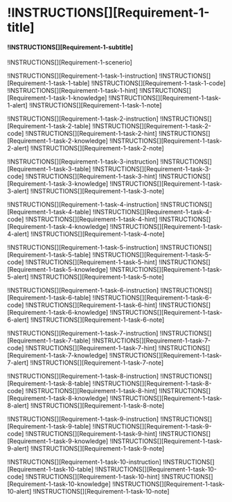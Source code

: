 # !INSTRUCTIONS[][Requirement-1-title]
#### !INSTRUCTIONS[][Requirement-1-subtitle]
!INSTRUCTIONS[][Requirement-1-scenerio]

!INSTRUCTIONS[][Requirement-1-task-1-instruction]
!INSTRUCTIONS[][Requirement-1-task-1-table]
!INSTRUCTIONS[][Requirement-1-task-1-code]
!INSTRUCTIONS[][Requirement-1-task-1-hint]
!INSTRUCTIONS[][Requirement-1-task-1-knowledge]
!INSTRUCTIONS[][Requirement-1-task-1-alert]
!INSTRUCTIONS[][Requirement-1-task-1-note]

!INSTRUCTIONS[][Requirement-1-task-2-instruction]
!INSTRUCTIONS[][Requirement-1-task-2-table]
!INSTRUCTIONS[][Requirement-1-task-2-code]
!INSTRUCTIONS[][Requirement-1-task-2-hint]
!INSTRUCTIONS[][Requirement-1-task-2-knowledge]
!INSTRUCTIONS[][Requirement-1-task-2-alert]
!INSTRUCTIONS[][Requirement-1-task-2-note]

!INSTRUCTIONS[][Requirement-1-task-3-instruction]
!INSTRUCTIONS[][Requirement-1-task-3-table]
!INSTRUCTIONS[][Requirement-1-task-3-code]
!INSTRUCTIONS[][Requirement-1-task-3-hint]
!INSTRUCTIONS[][Requirement-1-task-3-knowledge]
!INSTRUCTIONS[][Requirement-1-task-3-alert]
!INSTRUCTIONS[][Requirement-1-task-3-note]

!INSTRUCTIONS[][Requirement-1-task-4-instruction]
!INSTRUCTIONS[][Requirement-1-task-4-table]
!INSTRUCTIONS[][Requirement-1-task-4-code]
!INSTRUCTIONS[][Requirement-1-task-4-hint]
!INSTRUCTIONS[][Requirement-1-task-4-knowledge]
!INSTRUCTIONS[][Requirement-1-task-4-alert]
!INSTRUCTIONS[][Requirement-1-task-4-note]

!INSTRUCTIONS[][Requirement-1-task-5-instruction]
!INSTRUCTIONS[][Requirement-1-task-5-table]
!INSTRUCTIONS[][Requirement-1-task-5-code]
!INSTRUCTIONS[][Requirement-1-task-5-hint]
!INSTRUCTIONS[][Requirement-1-task-5-knowledge]
!INSTRUCTIONS[][Requirement-1-task-5-alert]
!INSTRUCTIONS[][Requirement-1-task-5-note]

!INSTRUCTIONS[][Requirement-1-task-6-instruction]
!INSTRUCTIONS[][Requirement-1-task-6-table]
!INSTRUCTIONS[][Requirement-1-task-6-code]
!INSTRUCTIONS[][Requirement-1-task-6-hint]
!INSTRUCTIONS[][Requirement-1-task-6-knowledge]
!INSTRUCTIONS[][Requirement-1-task-6-alert]
!INSTRUCTIONS[][Requirement-1-task-6-note]

!INSTRUCTIONS[][Requirement-1-task-7-instruction]
!INSTRUCTIONS[][Requirement-1-task-7-table]
!INSTRUCTIONS[][Requirement-1-task-7-code]
!INSTRUCTIONS[][Requirement-1-task-7-hint]
!INSTRUCTIONS[][Requirement-1-task-7-knowledge]
!INSTRUCTIONS[][Requirement-1-task-7-alert]
!INSTRUCTIONS[][Requirement-1-task-7-note]

!INSTRUCTIONS[][Requirement-1-task-8-instruction]
!INSTRUCTIONS[][Requirement-1-task-8-table]
!INSTRUCTIONS[][Requirement-1-task-8-code]
!INSTRUCTIONS[][Requirement-1-task-8-hint]
!INSTRUCTIONS[][Requirement-1-task-8-knowledge]
!INSTRUCTIONS[][Requirement-1-task-8-alert]
!INSTRUCTIONS[][Requirement-1-task-8-note]

!INSTRUCTIONS[][Requirement-1-task-9-instruction]
!INSTRUCTIONS[][Requirement-1-task-9-table]
!INSTRUCTIONS[][Requirement-1-task-9-code]
!INSTRUCTIONS[][Requirement-1-task-9-hint]
!INSTRUCTIONS[][Requirement-1-task-9-knowledge]
!INSTRUCTIONS[][Requirement-1-task-9-alert]
!INSTRUCTIONS[][Requirement-1-task-9-note]

!INSTRUCTIONS[][Requirement-1-task-10-instruction]
!INSTRUCTIONS[][Requirement-1-task-10-table]
!INSTRUCTIONS[][Requirement-1-task-10-code]
!INSTRUCTIONS[][Requirement-1-task-10-hint]
!INSTRUCTIONS[][Requirement-1-task-10-knowledge]
!INSTRUCTIONS[][Requirement-1-task-10-alert]
!INSTRUCTIONS[][Requirement-1-task-10-note]